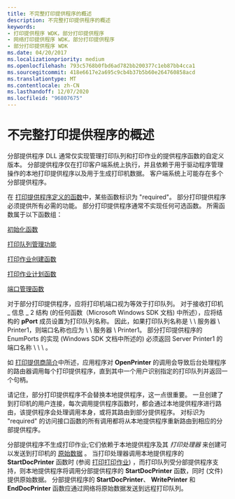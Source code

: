 ```yaml
---
title: 不完整打印提供程序的概述
description: 不完整打印提供程序的概述
keywords:
- 打印提供程序 WDK，部分打印提供程序
- 网络打印提供程序 WDK，部分打印提供程序
- 部分打印提供程序 WDK
ms.date: 04/20/2017
ms.localizationpriority: medium
ms.openlocfilehash: 793c5768b0fbd6ad782bb200377c1eb87bb4cca1
ms.sourcegitcommit: 418e6617e2a695c9cb4b37b5b60e264760858acd
ms.translationtype: MT
ms.contentlocale: zh-CN
ms.lasthandoff: 12/07/2020
ms.locfileid: "96807675"
---
```

# <a name="overview-of-partial-print-providers"></a>不完整打印提供程序的概述





分部提供程序 DLL 通常仅实现管理打印队列和打印作业的提供程序函数的自定义版本。 分部提供程序仅在打印客户端系统上执行，并且依赖于用于驱动程序管理操作的本地打印提供程序以及用于生成打印机数据。 客户端系统上可能存在多个分部提供程序。

在 [打印提供程序定义的函数](functions-defined-by-print-providers.md)中，某些函数标识为 "required"。 部分打印提供程序必须提供所有必需的功能。 部分打印提供程序通常不实现任何可选函数。 所需函数属于以下函数组：

[初始化函数](functions-defined-by-print-providers.md#ddk-initialization-function-gg)

[打印队列管理功能](functions-defined-by-print-providers.md#ddk-print-queue-management-functions-gg)

[打印作业创建函数](functions-defined-by-print-providers.md#ddk-print-job-creation-functions-gg)

[打印作业计划函数](functions-defined-by-print-providers.md#ddk-print-job-scheduling-functions-gg)

[端口管理函数](functions-defined-by-print-providers.md#ddk-port-management-functions-gg)

对于部分打印提供程序，应将打印机端口视为等效于打印队列。 对于接收打印机 \_ 信息 \_ 2 结构 (的任何函数（Microsoft Windows SDK 文档) 中所述），应将结构的 **pPort** 成员设置为打印队列名称。 因此，如果打印队列名称是 \\ \\ 服务器 \\ Printer1，则端口名称也应为 \\ \\ 服务器 \\ Printer1。 部分打印提供程序的 EnumPorts 的实现 (Windows SDK 文档中所述的) 必须返回 Server Printer1 的端口名称 \\ \\ \\ 。

如 [打印提供商简介](introduction-to-print-providers.md)中所述，应用程序对 **OpenPrinter** 的调用会导致后台处理程序的路由器调用每个打印提供程序，直到其中一个用户识别指定的打印队列并返回一个句柄。

请记住，部分打印提供程序不会替换本地提供程序，这一点很重要。 一旦创建了到打印机的用户连接，每次调用提供程序函数时，都会通过本地提供程序进行路由，该提供程序会处理调用本身，或将其路由到部分提供程序。 对标识为 "required" 的访问接口函数的所有调用都将从本地提供程序重新路由到相应的分部提供程序。

分部提供程序不生成打印作业;它们依赖于本地提供程序及其 *打印处理器* 来创建可以发送到打印机的 [原始数据](raw-data-type.md) 。 当打印处理器调用本地提供程序的 **StartDocPrinter** 函数时 (参阅 [打印打印作业](printing-a-print-job.md)) ，而打印队列受分部提供程序支持，则本地提供程序将调用分部提供程序的 **StartDocPrinter** 函数，同时 (文件) 提供原始数据。 分部提供程序的 **StartDocPrinter**、 **WritePrinter** 和 **EndDocPrinter** 函数应通过网络将原始数据发送到远程打印队列。

 

 




